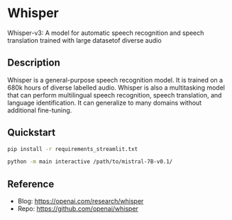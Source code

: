 # Whisper

Whisper-v3: A model for automatic speech recognition and speech translation trained with large datasetof diverse audio

## Description

Whisper is a general-purpose speech recognition model. It is trained on a 680k hours of diverse labelled audio. Whisper is also a multitasking model that can perform multilingual speech recognition, speech translation, and language identification. It can generalize to many domains without additional fine-tuning.

## Quickstart

```sh
pip install -r requirements_streamlit.txt

python -m main interactive /path/to/mistral-7B-v0.1/
```

## Reference

- Blog: <https://openai.com/research/whisper>
- Repo: <https://github.com/openai/whisper>